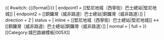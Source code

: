{{ #switch: {{{format|}}}
  | endpoint1 = [[堅尼地城（西寧街）巴士總站|堅尼地城]]
  | endpoint2 = [[銅鑼灣（威非路道）巴士總站|銅鑼灣（威非路道）]]
  | direction = 2
  | status = 
  | inline = [[堅尼地城（西寧街）巴士總站|堅尼地城]] ↔ [[銅鑼灣（威非路道）巴士總站|銅鑼灣（威非路道）]]
  | normal =
  | full =
}}<noinclude>[[Category:城巴路線模板|005X]]</noinclude>